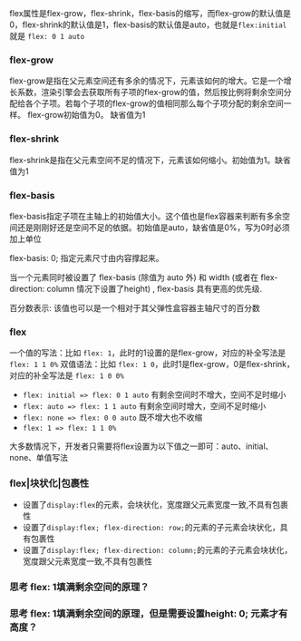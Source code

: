 flex属性是flex-grow，flex-shrink，flex-basis的缩写，而flex-grow的默认值是0，flex-shrink的默认值是1，flex-basis的默认值是auto，也就是`flex:initial` 就是 `flex: 0 1 auto`

### flex-grow
flex-grow是指在父元素空间还有多余的情况下，元素该如何的增大。它是一个增长系数，渲染引擎会去获取所有子项的flex-grow的值，然后按比例将剩余空间分配给各个子项。若每个子项的flex-grow的值相同那么每个子项分配的剩余空间一样。
flex-grow初始值为0。 缺省值为1

### flex-shrink
flex-shrink是指在父元素空间不足的情况下，元素该如何缩小。初始值为1。缺省值为1

### flex-basis
flex-basis指定子项在主轴上的初始值大小。这个值也是flex容器来判断有多余空间还是刚刚好还是空间不足的依据。初始值是auto，缺省值是0%，写为0时必须加上单位

flex-basis: 0; 指定元素尺寸由内容撑起来。

当一个元素同时被设置了 flex-basis (除值为 auto 外) 和 width (或者在 flex-direction: column 情况下设置了height) , flex-basis 具有更高的优先级.

百分数表示: 该值也可以是一个相对于其父弹性盒容器主轴尺寸的百分数

### flex
一个值的写法：比如 `flex: 1`，此时的1设置的是flex-grow，对应的补全写法是 `flex: 1 1 0%`
双值语法：比如 `flex: 1 0`，此时1是flex-grow，0是flex-shrink，对应的补全写法是 `flex: 1 0 0%`

* `flex: initial => flex: 0 1 auto` 有剩余空间时不增大，空间不足时缩小
* `flex: auto => flex: 1 1 auto` 有剩余空间时增大，空间不足时缩小
* `flex: none => flex: 0 0 auto` 既不增大也不收缩
* `flex: 1 => flex: 1 1 0%`

大多数情况下，开发者只需要将flex设置为以下值之一即可：auto、initial、none、单值写法

### flex|块状化|包裹性
* 设置了`display:flex`的元素，会块状化，宽度跟父元素宽度一致,不具有包裹性
* 设置了`display:flex; flex-direction: row;`的元素的子元素会块状化，具有包裹性
* 设置了`display:flex; flex-direction: column;`的元素的子元素会块状化，宽度跟父元素宽度一致,不具有包裹性

### 思考 flex: 1填满剩余空间的原理？
### 思考 flex: 1填满剩余空间的原理，但是需要设置height: 0; 元素才有高度？